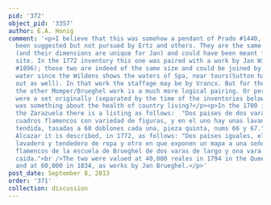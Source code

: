 ```yaml
---
pid: '372'
object_pid: '3357'
author: E.A. Honig
comment: '<p>I believe that this was somehow a pendant of Prado #1440, which has also
  been suggested but not pursued by Ertz and others. They are the same in one dimension
  (and their dimensions are unique for Jan) and could have been meant for a specific
  site. In the 1772 inventory this one was paired with a work by Jan Wildens (Prado
  #1896); those two are indeed of the same size and could be joined by the theme of
  water since the Wildens shows the waters of Spa, near tours(Sutton has pointed this
  out as well). In that work the staffage may be by Vrancx. But for the present work,
  the other Momper/Brueghel work is a much more logical pairing. Or perhaps the three
  were a set originally (separated by the time of the inventories below) and the theme
  was something about the health of country living?</p><p>In the 1700 inventory of
  the Zarazuela there is a listing as follows:  "Dos paises de dos varas y media en
  cuadros flamencos con variedad de figuras, y en el uno hay unas lavanderas con ropa
  tendida, tasadas a 60 doblones cada una, pieza quinta, nums 66 y 67."<br />At the
  Alcazar it is described, in 1772, as follows: "Dos paises iguales, el uno con un
  lavadero y tendedero de ropa y otro en que exponen un mapa a una señora, originales
  flamencos de la escuela de Brueghel de dos varas de largo y ona vara y tercio de
  caida."<br />The two were valued at 40,000 reales in 1794 in the Queen''s inventory,
  and at 60,000 in 1834, as works by Jan Brueghel.</p>'
post_date: September 8, 2013
order: '371'
collection: discussion
---
```

